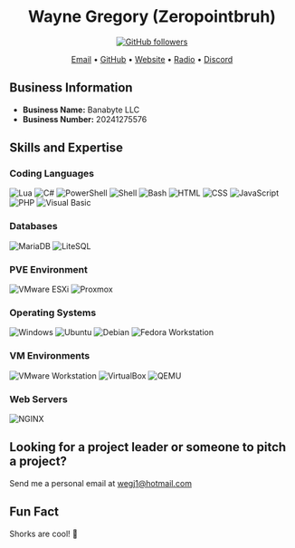 <!-- 
Personal Information
Name: Wayne Eldon Gregory Jr III
Email: wegj1@hotmail.com
-->

<h1 align="center">Wayne Gregory (Zeropointbruh)</h1>
<p align="center">
  <a href="https://github.com/ZEROPOINTBRUH">
    <img src="https://img.shields.io/github/followers/ZEROPOINTBRUH?label=Follow&style=social" alt="GitHub followers">
  </a>
</p>

<p align="center">
  <a href="mailto:wegj1@banabyte.com">Email</a> • 
  <a href="https://github.com/ZEROPOINTBRUH">GitHub</a> • 
  <a href="https://banabyte.com">Website</a> • 
  <a href="https://radio.banabyte.com">Radio</a> • 
  <a href="https://discord.banabyte.com">Discord</a>
</p>

## Business Information
- **Business Name:** Banabyte LLC
- **Business Number:** 20241275576

## Skills and Expertise

### Coding Languages
<p>
  <img src="https://img.shields.io/badge/Lua-2C2D72?style=flat&logo=lua&logoColor=white" alt="Lua">
  <img src="https://img.shields.io/badge/C%23-239120?style=flat&logo=c-sharp&logoColor=white" alt="C#">
  <img src="https://img.shields.io/badge/PowerShell-5391FE?style=flat&logo=powershell&logoColor=white" alt="PowerShell">
  <img src="https://img.shields.io/badge/Shell-FFD700?style=flat&logo=gnu-bash&logoColor=black" alt="Shell">
  <img src="https://img.shields.io/badge/Bash-4EAA25?style=flat&logo=gnu-bash&logoColor=white" alt="Bash">
  <img src="https://img.shields.io/badge/HTML5-E34F26?style=flat&logo=html5&logoColor=white" alt="HTML">
  <img src="https://img.shields.io/badge/CSS3-1572B6?style=flat&logo=css3&logoColor=white" alt="CSS">
  <img src="https://img.shields.io/badge/JavaScript-F7DF1E?style=flat&logo=javascript&logoColor=black" alt="JavaScript">
  <img src="https://img.shields.io/badge/PHP-777BB4?style=flat&logo=php&logoColor=white" alt="PHP">
  <img src="https://img.shields.io/badge/Visual_Basic-5C2D91?style=flat&logo=visual-studio&logoColor=white" alt="Visual Basic">
</p>

### Databases
<p>
  <img src="https://img.shields.io/badge/MariaDB-003545?style=flat&logo=mariadb&logoColor=white" alt="MariaDB">
  <img src="https://img.shields.io/badge/LiteSQL-003545?style=flat" alt="LiteSQL">
</p>

### PVE Environment
<p>
  <img src="https://img.shields.io/badge/VMware_ESXi-607078?style=flat&logo=vmware&logoColor=white" alt="VMware ESXi">
  <img src="https://img.shields.io/badge/Proxmox-1B1B1B?style=flat&logo=proxmox&logoColor=white" alt="Proxmox">
</p>

### Operating Systems
<p>
  <img src="https://img.shields.io/badge/Windows-0078D6?style=flat&logo=windows&logoColor=white" alt="Windows">
  <img src="https://img.shields.io/badge/Ubuntu-E95420?style=flat&logo=ubuntu&logoColor=white" alt="Ubuntu">
  <img src="https://img.shields.io/badge/Debian-A81D33?style=flat&logo=debian&logoColor=white" alt="Debian">
  <img src="https://img.shields.io/badge/Fedora_Workstation-294172?style=flat&logo=fedora&logoColor=white" alt="Fedora Workstation">
</p>

### VM Environments
<p>
  <img src="https://img.shields.io/badge/VMware_Workstation-607078?style=flat&logo=vmware&logoColor=white" alt="VMware Workstation">
  <img src="https://img.shields.io/badge/VirtualBox-183A61?style=flat&logo=virtualbox&logoColor=white" alt="VirtualBox">
  <img src="https://img.shields.io/badge/QEMU-FF6600?style=flat&logo=qemu&logoColor=white" alt="QEMU">
</p>

### Web Servers
<p>
  <img src="https://img.shields.io/badge/NGINX-009639?style=flat&logo=nginx&logoColor=white" alt="NGINX">
</p>

## Looking for a project leader or someone to pitch a project?
Send me a personal email at [wegj1@hotmail.com](mailto:wegj1@hotmail.com)

<!-- Additional Links -->
<!-- Radio Admin: radio.banabyte.com -->
<!-- Banabyte Hosting: panel.banabyte.com -->

## Fun Fact
Shorks are cool! 🦈
